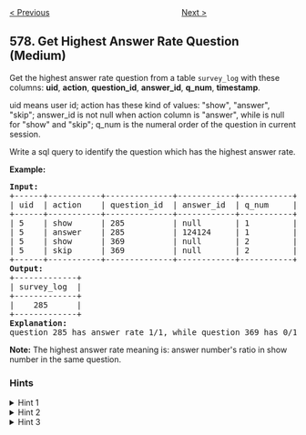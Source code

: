 <!--|This file generated by command(leetcode description); DO NOT EDIT.    |-->
<!--+----------------------------------------------------------------------+-->
<!--|@author    Openset <openset.wang@gmail.com>                           |-->
<!--|@link      https://github.com/openset                                 |-->
<!--|@home      https://github.com/openset/leetcode                        |-->
<!--+----------------------------------------------------------------------+-->

[< Previous](https://github.com/openset/leetcode/tree/master/problems/employee-bonus "Employee Bonus")
　　　　　　　　　　　　　　　　
[Next >](https://github.com/openset/leetcode/tree/master/problems/find-cumulative-salary-of-an-employee "Find Cumulative Salary of an Employee")

## 578. Get Highest Answer Rate Question (Medium)

<p>
Get the highest answer rate question from a table <code>survey_log</code> with these columns:
<b>uid</b>, <b>action</b>, <b>question_id</b>, <b>answer_id</b>, <b>q_num</b>, <b>timestamp</b>.
</p>

<p>
uid means user id; action has these kind of values: "show", "answer", "skip";
answer_id is not null when action column is "answer", while is null for "show" and "skip";
q_num is the numeral order of the question in current session.
</p>

<p>Write a sql query to identify the question which has the highest answer rate.</p>

<p><b>Example:</b><br />
<pre><b>Input:</b>
+------+-----------+--------------+------------+-----------+------------+
| uid  | action    | question_id  | answer_id  | q_num     | timestamp  |
+------+-----------+--------------+------------+-----------+------------+
| 5    | show      | 285          | null       | 1         | 123        |
| 5    | answer    | 285          | 124124     | 1         | 124        |
| 5    | show      | 369          | null       | 2         | 125        |
| 5    | skip      | 369          | null       | 2         | 126        |
+------+-----------+--------------+------------+-----------+------------+
<b>Output:</b>
+-------------+
| survey_log  |
+-------------+
|    285      |
+-------------+
<b>Explanation:</b>
question 285 has answer rate 1/1, while question 369 has 0/1 answer rate, so output 285.
</pre>
</p>

<p><b>Note:</b>
The highest answer rate meaning is: answer number's ratio in show number in the same question.
</p>

### Hints
<details>
<summary>Hint 1</summary>
Try to find all question ids by group
</details>
<details>
<summary>Hint 2</summary>
Try to find each group answer number and show number.
</details>
<details>
<summary>Hint 3</summary>
Rank all the rates (answer/(answer+show)) and return the max one
</details>
